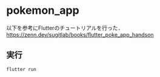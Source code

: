 # pokemon_app

以下を参考にFlutterのチュートリアルを行った．
https://zenn.dev/sugitlab/books/flutter_poke_app_handson

## 実行
```
flutter run
```